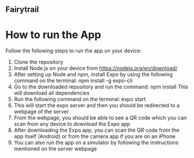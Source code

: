 ## Fairytrail
# How to run the App
Follow the following steps to run the app on your device:
1. Clone the repository
2. Install Node.js on your device from https://nodejs.org/en/download/
3. After setting up Node and npm, install Expo by using the following command on the terminal:
   npm install -g expo-cli
4. Go to the downloaded repository and run the command:
   npm install 
   This will download all dependencies
5. Run the following command on the terminal:
   expo start
6. This will start the expo server and then you should be redirected to a webpage of the server
7. From the webpage, you should be able to see a QR code which you can scan from any device to download the Expo app 
8. After downloading the Expo app, you can scan the QR code from the app itself (Android) or from the camera app if you are on an iPhone
9. You can also run the app on a simulator by following the instructions mentioned on the server webpage
